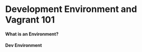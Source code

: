 # Development Environment and Vagrant 101

#### What is an Environment?

#### Dev Environment

#### 